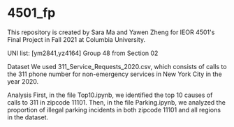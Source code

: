 # 4501_fp

This repository is created by Sara Ma and Yawen Zheng for IEOR 4501's Final Project in Fall 2021 at Columbia University. 

UNI list: [ym2841,yz4164]
Group 48 from Section 02

Dataset
We used 311_Service_Requests_2020.csv, which consists of calls to the 311 phone number for non-emergency services in New York City in the year 2020. 

Analysis
First, in the file Top10.ipynb, we identified the top 10 causes of calls to 311 in zipcode 11101. Then, in the file Parking.ipynb, we analyzed the proportion of illegal parking incidents in both zipcode 11101 and all regions in the dataset. 





